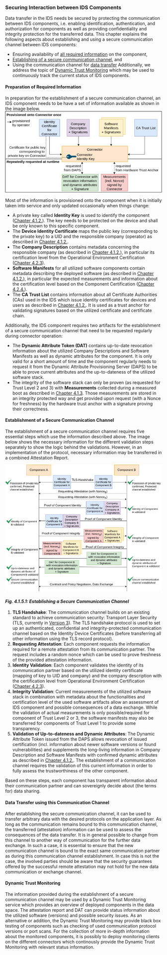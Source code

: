 ### Securing Interaction between IDS Components ###

Data transfer in the IDS needs be secured by protecting the communication between IDS components, i.e. enabling identification, authentication, and authorization for components as well as providing confidentiality and integrity protection for the transferred data. This chapter explains the following aspects about establishing and using a secure communication channel between IDS components:

* Ensuring availability of [all required information](preparation-of-required-information) on the component,
* [Establishing of a secure communication channel](#establishment-of-a-secure-communication-channel), and
* Using the communication channel for [data transfer](#data-transfer-using-this-communication-channel)
Additionally, we address the topic of [Dynamic Trust Monitoring](#dynamic-trust-monitoring) which may be used to continuously track the current status of IDS components.

#### Preparation of Required Information ####

In preparation for the establishment of a secure communication channel, an IDS component needs to be have a set of information available as shown in the image below.
![Overview Required Information](./media/information_for_communication_channel.png)

Most of the information is provisioned onto the component when it is initially taken into service and only updated occasionally when things change:

* A private key called **Identity Key** is used to identify the component ([Chapter 4.1.2.](./4_1_2_Identity_and_Trust_Management.md)). The key needs to be protected on the device and shall be only known to this specific component.
* The **Device Identity Certificate** maps the public key (corresponding to the private key) to a UID and the responsible company (operator) as described in [Chapter 4.1.2.](./4_1_2_Identity_and_Trust_Management.md).
* The **Company Description** contains metadata concerning the responsible company (as described in [Chapter 4.1.2.](./4_1_2_Identity_and_Trust_Management.md)), in particular its certification level from the Operational Environment Certification ([Chapter 4.2.3](../4_2_Certification_Perspective/4_2_3_Operational_Environment_Certification.md)).
* **Software Manifests** for all utilized software components contain metadata describing the deployed software (as described in [Chapter 4.1.2.](./4_1_2_Identity_and_Trust_Management.md)), in particular the expected measurements and information about the certification level based on the Component Certification ([Chapter 4.2.4.](../4_2_Certification_Perspective/4_2_4_Component_Certification.md)).
* The **CA Trust List** contains information about all Certificate Authorities (CAs) used in the IDS which issue identity certificates for devices and users as described in [Chapter 4.1.2.](./4_1_2_Identity_and_Trust_Management.md). It is used as a trust anchor for validating signatures based on the utilized certificate and certificate chain.

Additionally, the IDS component requires two artifacts for the establishment of a secure communication channel that need to be requested regularly during connector operation:

* The **Dynamic Attribute Token (DAT)** contains up-to-date revocation information about the utilized Company Descriptions and Software Manifests as well as dynamic attributes for the component. It is only valid for a short amount of time and the component regularly needs to request it from the Dynamic Attribute Provisioning Server (DAPS) to be able to prove current attributes and the up-to-dateness of the utilized software stack.
* The integrity of the software stack can only be proven (as requested for Trust Level 2 and 3) with **Measurements** collected during a measured boot as described in [Chapter 4.1.3](./4_1_3_Securing_the_Platform.md). Those measurements are stored in an integrity protected way and get provided upon request (with a Nonce for freshness) by the hardware trust anchor with a signature proving their correctness.

#### Establishment of a Secure Communication Channel ####

The establishment of a secure communication channel requires five essential steps which use the information described above. The image below shows the necessary information for the different validation steps separately to show the logic behind the validations. However, in an implementation of the protocol, necessary information may be transferred in a combined Attestation Report.

![Communication Channel Establishment](./media/communication_channel_establishment.png)
####  _Fig. 4.1.5.1: Establishing a Secure Communication Channel_

1. **TLS Handshake**: The communication channel builds on an existing standard to achieve communication security: Transport Layer Security (TLS, currently in
[Version 3](https://datatracker.ietf.org/doc/html/rfc8446)). The TLS handshake protocol is used to set up an authenticated, confidential and integrity-protected communication channel based on the Identity Device Certificates (before transferring all other information using the TLS record protocol).
2. **Requesting Attestation**: Each component requests the information required for a remote attestation from its communication partner. The request includes a random nonce which can be used to prove freshness of the provided attestation information.
3. **Identity Validation**: Each component validates the identity of its communication partner based on the utilized identity certificate (mapping of key to UID and company) and the company description with the certification level from Operational Environment Certification ([Chapter 4.2.3](../4_2_Certification_Perspective/4_2_3_Operational_Environment_Certification.md)).
4. **Integrity Validation**: Current measurements of the utilized software stack in combination with metadata about the functionalities and certification level of the used software artifacts allow an assessment of IDS component and possible consequences of a data exchange. While the validation of actual measurements is only possible/required for component of Trust Level 2 or 3, the software manifests may also be transferred for components of Trust Level 1 to provide some transparency.
5. **Validation of Up-to-dateness and Dynamic Attributes**: The Dynamic Attribute Token issued from the DAPS allows revocation of issued certification (incl. information about newer software versions or found vulnerabilities) and supplements the long-living information in Company Description and Software Manifests with confirmed dynamic attributes as described in [Chapter 4.1.2.](./4_1_2_Identity_and_Trust_Management.md). The establishment of a communication channel requires the validation of this current information in order to fully assess the trustworthiness of the other component.

Based on these steps, each component has transparent information about their communication partner and can sovereignly decide about (the terms for) data sharing.

#### Data Transfer using this Communication Channel ####

After establishing the secure communication channel, it can be used to transfer arbitrary data with the desired protocols on the application layer.
As long as the communication remains bound to this communication channel, the transferred (attestation) information can be used to assess the consequences of the data transfer. It is in general possible to change from this channel to another way of communication for the further data exchange. In such a case, it is essential to ensure that the new communication channel is bound to the exact same communication partner as during this communication channel establishment. In case this is not the case, the involved parties should be aware that the security guarantees offered by the successful remote attestation may not hold for the new data communication or exchange channel.

#### Dynamic Trust Monitoring ####
The information provided during the establishment of a secure communication channel may be used by a Dynamic Trust Monitoring service which provides an overview of deployed components in the data space. The attestation report and DAT can provide status information about the utilized software (versions) and possible security issues. As an alternative or addition, the Dynamic Trust Monitoring may provide black box testing of components such as checking of used communication protocol versions or port scans.  For the collection of more in-depth information about the monitored components, it is possibly to deploy monitoring clients on the different connectors which continously provide the Dynamic Trust Monitoring with relevant status information.
